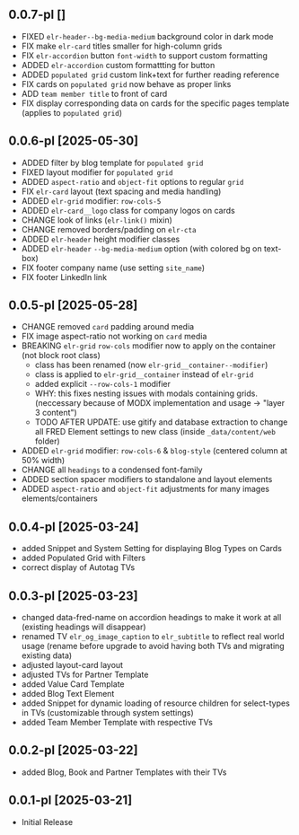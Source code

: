 0.0.7-pl []
---
- FIXED `elr-header--bg-media-medium` background color in dark mode
- FIX make `elr-card` titles smaller for high-column grids
- FIX `elr-accordion` button `font-width` to support custom formatting
- ADDED `elr-accordion` custom formattting for button
- ADDED `populated grid` custom link+text for further reading reference
- FIX cards on `populated grid` now behave as proper links
- ADD `team member title` to front of card
- FIX display corresponding data on cards for the specific pages template (applies to `populated grid`)

0.0.6-pl [2025-05-30]
---
- ADDED filter by blog template for `populated grid`
- FIXED layout modifier for `populated grid`
- ADDED `aspect-ratio` and `object-fit` options to regular `grid`
- FIX `elr-card` layout (text spacing and media handling)
- ADDED `elr-grid` modifier: `row-cols-5`
- ADDED `elr-card__logo` class for company logos on cards
- CHANGE look of links (`elr-link()` mixin)
- CHANGE removed borders/padding on `elr-cta`
- ADDED `elr-header` height modifier classes
- ADDED `elr-header` `--bg-media-medium` option (with colored bg on text-box)
- FIX footer company name (use setting `site_name`)
- FIX footer LinkedIn link

0.0.5-pl [2025-05-28]
---
- CHANGE removed `card` padding around media
- FIX image aspect-ratio not working on `card` media
- BREAKING `elr-grid` `row-cols` modifier now to apply on the container (not block root class)
  - class has been renamed (now `elr-grid__container--modifier`)
  - class is applied to `elr-grid__container` instead of `elr-grid`
  - added explicit `--row-cols-1` modifier
  - WHY: this fixes nesting issues with modals containing grids. (neccessary because of MODX implementation and usage -> "layer 3 content")
  - TODO AFTER UPDATE: use gitify and database extraction to change all FRED Element settings to new class (inside `_data/content/web` folder)
- ADDED `elr-grid` modifier: `row-cols-6` & `blog-style` (centered column at 50% width)
- CHANGE all `headings` to a condensed font-family
- ADDED section spacer modifiers to standalone and layout elements
- ADDED `aspect-ratio` and `object-fit` adjustments for many images elements/containers

0.0.4-pl [2025-03-24]
---
- added Snippet and System Setting for displaying Blog Types on Cards
- added Populated Grid with Filters
- correct display of Autotag TVs

0.0.3-pl [2025-03-23]
---
- changed data-fred-name on accordion headings to make it work at all (existing headings will disappear)
- renamed TV `elr_og_image_caption` to `elr_subtitle` to reflect real world usage (rename before upgrade to avoid having both TVs and migrating existing data)
- adjusted layout-card layout
- adjusted TVs for Partner Template
- added Value Card Template
- added Blog Text Element
- added Snippet for dynamic loading of resource children for select-types in TVs (customizable through system settings)
- added Team Member Template with respective TVs

0.0.2-pl [2025-03-22]
---
- added Blog, Book and Partner Templates with their TVs

0.0.1-pl [2025-03-21]
---
- Initial Release
